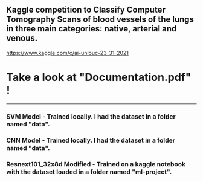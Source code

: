 ## Kaggle competition to Classify Computer Tomography Scans of blood vessels of the lungs in three main categories: native, arterial and venous.

https://www.kaggle.com/c/ai-unibuc-23-31-2021

# Take a look at "Documentation.pdf" !

------

### SVM Model - Trained locally. I had the dataset in a folder named "data".

### CNN Model - Trained locally. I had the dataset in a folder named "data".

### Resnext101_32x8d Modified - Trained on a kaggle notebook with the dataset loaded in a folder named "ml-project".
